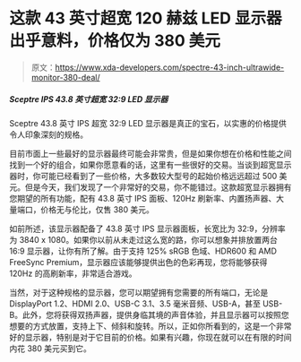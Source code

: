 # 这款 43 英寸超宽 120 赫兹 LED 显示器出乎意料，价格仅为 380 美元

> 原文：<https://www.xda-developers.com/spectre-43-inch-ultrawide-monitor-380-deal/>

##### Sceptre IPS 43.8 英寸超宽 32:9 LED 显示器

Sceptre 43.8 英寸 IPS 超宽 32:9 LED 显示器是真正的宝石，以实惠的价格提供令人印象深刻的规格。

目前市面上一些最好的显示器最终可能会非常贵，但是如果你想在价格和性能之间找到一个好的组合，如果你愿意看的话，这里有一些很好的交易。当谈到超宽显示器时，你可能已经看到了一些价格，大多数较大型号的起始价格远远超过 500 美元。但是今天，我们发现了一个非常好的交易，你不能错过。这款超宽显示器拥有您期望的所有功能，配有 43.8 英寸 IPS 面板、120Hz 刷新率、内置扬声器、大量端口，价格无与伦比，仅售 380 美元。

如前所述，该显示器配备了 43.8 英寸 IPS 显示器面板，长宽比为 32:9，分辨率为 3840 x 1080。如果你以前从未走过这么宽的路，你可以想象并排放置两台 16:9 显示器，让你有所了解。由于支持 125% sRGB 色域、HDR600 和 AMD FreeSync Premium，显示器应该能够提供出色的色彩再现，您将能够获得 120Hz 的高刷新率，非常适合游戏。

当然，对于这种规格的显示器，您可以期望拥有您需要的所有端口，无论是 DisplayPort 1.2、HDMI 2.0、USB-C 3.1、3.5 毫米音频、USB-A，甚至 USB-B。此外，您将获得双扬声器，提供身临其境的声音体验，并且显示器可以按照您想要的方式放置，支持上下、倾斜和旋转。所以，正如你所看到的，这是一个非常好的显示器，特别是对于它目前的价格。如果有兴趣，你现在就可以在有限的时间内花 380 美元买到它。